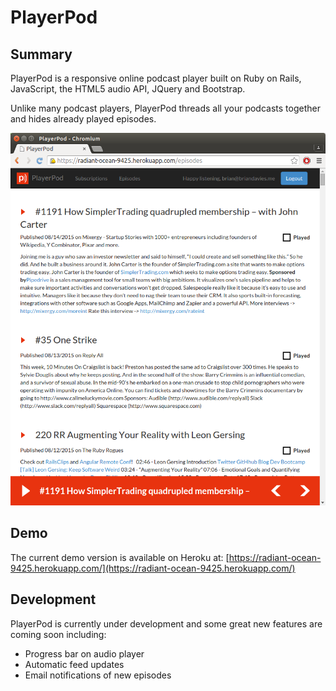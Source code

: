 # PlayerPod 

## Summary
PlayerPod is a responsive online podcast player built on Ruby on Rails, JavaScript, the HTML5 audio API, JQuery and Bootstrap.

Unlike many podcast players, PlayerPod threads all your podcasts together and hides already played episodes.

![PlayerPod episode screen screenshot](Readme_Screenshot.png?raw=true "PlayerPod episode screen")


## Demo
The current demo version is available on Heroku at: 
[https://radiant-ocean-9425.herokuapp.com/](https://radiant-ocean-9425.herokuapp.com/)

## Development
PlayerPod is currently under development and some great new features are coming soon including:
+ Progress bar on audio player
+ Automatic feed updates
+ Email notifications of new episodes
